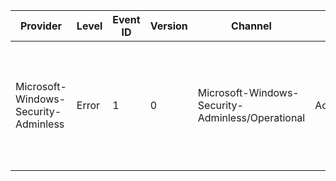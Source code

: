 Provider                              |  Level  |  Event ID  |  Version  |  Channel                                           |  Task           |  Opcode  |  Keyword  |  Message
--------------------------------------|---------|------------|-----------|----------------------------------------------------|-----------------|----------|-----------|------------------------------------------------------------------------------------------------------------------------------
Microsoft-Windows-Security-Adminless  |  Error  |  1         |  0        |  Microsoft-Windows-Security-Adminless/Operational  |  AccessFailure  |          |           |  Access to a resource would have been denied if run with the adminless restriction at {FailureTime} (StackHash: {StackHash}).